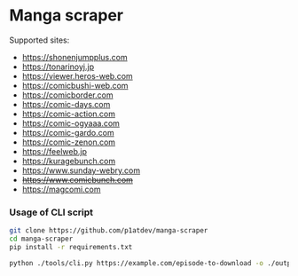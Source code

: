 # Manga scraper

Supported sites:

- https://shonenjumpplus.com
- https://tonarinoyj.jp
- https://viewer.heros-web.com
- https://comicbushi-web.com
- https://comicborder.com
- https://comic-days.com
- https://comic-action.com
- https://comic-ogyaaa.com
- https://comic-gardo.com
- https://comic-zenon.com
- https://feelweb.jp
- https://kuragebunch.com
- https://www.sunday-webry.com
- ~~https://www.comicbunch.com~~
- https://magcomi.com

### Usage of CLI script

```bash
git clone https://github.com/p1atdev/manga-scraper
cd manga-scraper
pip install -r requirements.txt
```

```bash
python ./tools/cli.py https://example.com/episode-to-download -o ./output
```
